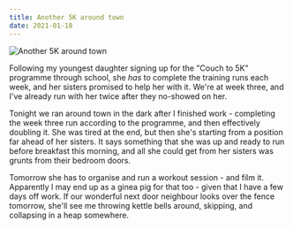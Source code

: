 ```yaml
---
title: Another 5K around town
date: 2021-01-18
---
```


![Another 5K around town](https://source.unsplash.com/FHnnjk1Yj7Y/1600x900)

Following my youngest daughter signing up for the "Couch to 5K" programme through school, she *has* to complete the training runs each week, and her sisters promised to help her with it. We're at week three, and I've already run with her twice after they no-showed on her.

Tonight we ran around town in the dark after I finished work - completing the week three run according to the programme, and then effectively doubling it. She was tired at the end, but then she's starting from a position far ahead of her sisters. It says something that she was up and ready to run before breakfast this morning, and all she could get from her sisters was grunts from their bedroom doors.

Tomorrow she has to organise and run a workout session - and film it. Apparently I may end up as a ginea pig for that too - given that I have a few days off work. If our wonderful next door neighbour looks over the fence tomorrow, she'll see me throwing kettle bells around, skipping, and collapsing in a heap somewhere.
